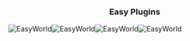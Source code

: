 <h3 align="center"> Easy Plugins </h3>

![EasyWorld](https://img.shields.io/badge/PLUGIN-0d638f?style=for-the-badge&logoColor=white)![EasyWorld](https://img.shields.io/badge/VERSION-0d638f?style=for-the-badge&logoColor=white)![EasyWorld](https://img.shields.io/badge/STATE-0d638f?style=for-the-badge&logoColor=white)![EasyWorld](https://img.shields.io/badge/API-0d638f?style=for-the-badge&logoColor=white)

